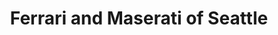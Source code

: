 ---
title: "Ferrari and Maserati of Seattle"
url: /seattle/ferrari-and-maserati-of-seattle/
shop: car
---